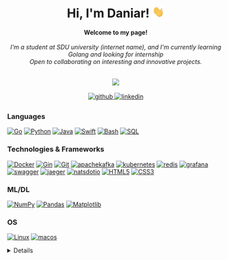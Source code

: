 <h1 align="center">Hi, I'm Daniar! <img src="https://github.com/FujiwaraChoki/FujiwaraChoki/blob/main/assets/238178097-766d336d-b87d-44ba-807c-c51de2bc6b4d.gif" width="28px" alt="👋"></h1>

<p align="center">
    <b>Welcome to my page!</b><br><br>
    <i>
        I'm a student at SDU university (internet name), and I'm currently learning Golang and looking for internship<br>
        Open to collaborating on interesting and innovative projects.<br>
    </i><br>
    
</p>

<p align="center">
  <img src="https://count.getloli.com/get/@damndelion?theme=gelbooru" />
</p>

<div align="center">
<a href="https://github.com/damndelion" target="_blank">
<img src=https://img.shields.io/badge/github-%2324292e.svg?&style=for-the-badge&logo=github&logoColor=white alt=github style="margin-bottom: 5px;" />
</a>
<a href="https://www.linkedin.com/in/daniar-yermakhan-99b552194/" target="_blank">
<img src=https://img.shields.io/badge/linkedin-%231E77B5.svg?&style=for-the-badge&logo=linkedin&logoColor=white alt=linkedin style="margin-bottom: 5px;" />
</a>
</div>

### Languages
[![Go](https://img.shields.io/badge/go-black?style=for-the-badge&logo=go)](https://github.com/damndelion)
[![Python](https://img.shields.io/badge/python-black?style=for-the-badge&logo=python)](https://github.com/damndelion)
[![Java](https://img.shields.io/badge/java-black?style=for-the-badge&logo=openjdk)](https://github.com/damndelion)
[![Swift](https://img.shields.io/badge/swift-black?style=for-the-badge&logo=swift)](https://github.com/damndelion)
[![Bash](https://img.shields.io/badge/bash-black?style=for-the-badge&logo=gnu-bash&logoColor=white)](https://github.com/damndelion)
[![SQL](https://img.shields.io/badge/sql-black?style=for-the-badge&logo=mysql)](https://github.com/damndelion)


### Technologies & Frameworks
[![Docker](https://img.shields.io/badge/docker-black?style=for-the-badge&logo=docker)](https://github.com/damndelion)
[![Gin](https://img.shields.io/badge/gin-black?style=for-the-badge&logo=gin)](https://github.com/damndelion)
[![Git](https://img.shields.io/badge/git-black?style=for-the-badge&logo=git)](https://github.com/damndelion)
[![apachekafka](https://img.shields.io/badge/apachekafka-black?style=for-the-badge&logo=apachekafka)](https://github.com/damndelion)
[![kubernetes](https://img.shields.io/badge/kubernetes-black?style=for-the-badge&logo=kubernetes)](https://github.com/damndelion)
[![redis](https://img.shields.io/badge/redis-black?style=for-the-badge&logo=redis)](https://github.com/damndelion)
[![grafana](https://img.shields.io/badge/grafana-black?style=for-the-badge&logo=grafana)](https://github.com/damndelion)
[![swagger](https://img.shields.io/badge/swagger-black?style=for-the-badge&logo=swagger)](https://github.com/damndelion)
[![jaeger](https://img.shields.io/badge/jaeger-black?style=for-the-badge&logo=jaeger)](https://github.com/damndelion)
[![natsdotio](https://img.shields.io/badge/natsdotio-black?style=for-the-badge&logo=natsdotio)](https://github.com/damndelion)
[![HTML5](https://img.shields.io/badge/html5-black?style=for-the-badge&logo=html5)](https://github.com/damndelion)
[![CSS3](https://img.shields.io/badge/css3-black?style=for-the-badge&logo=css3)](https://github.com/damndelion)

### ML/DL
[![NumPy](https://img.shields.io/badge/numpy-black?style=for-the-badge&logo=numpy)](https://github.com/damndelion)
[![Pandas](https://img.shields.io/badge/Pandas-black?style=for-the-badge&logo=pandas)](https://github.com/damndelion)
[![Matplotlib](https://img.shields.io/badge/Matplotlib-black?style=for-the-badge&logo=mstplot)](https://github.com/damndelion)

### OS
[![Linux](https://img.shields.io/badge/linux-black?style=for-the-badge&logo=Linux)](https://github.com/damndelion)
[![macos](https://img.shields.io/badge/macos-black?style=for-the-badge&logo=macos)](https://github.com/damndelion)


<details>
<p align="center">
  <a href="https://github.com/damndelion">
    <img src="http://github-profile-summary-cards.vercel.app/api/cards/profile-details?username=damndelion&theme=transparent" />
  </a>
  <a href="https://github.com/damndelion">
    <img src="https://github-readme-streak-stats.herokuapp.com/?user=damndelion&hide_border=true&card_width=338&theme=transparent" />
  </a>
  <a href="https://github.com/damndelion">
    <img src="http://github-profile-summary-cards.vercel.app/api/cards/stats?username=damndelion&theme=transparent" />
  </a>
</p>
<table><tr><td valign="top" width="33%">





</td></tr></table>  

<br/>

<br/>  

</details>
